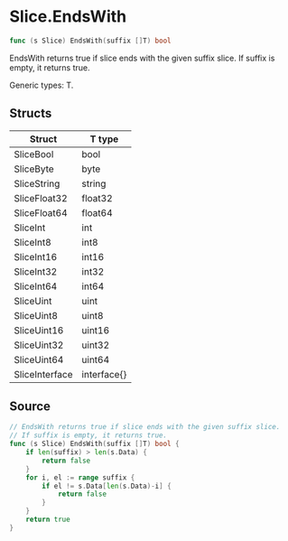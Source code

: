 # Slice.EndsWith

```go
func (s Slice) EndsWith(suffix []T) bool
```

EndsWith returns true if slice ends with the given suffix slice. If suffix is empty, it returns true.

Generic types: T.

## Structs

| Struct | T type |
| ------ | ------ |
| SliceBool | bool |
| SliceByte | byte |
| SliceString | string |
| SliceFloat32 | float32 |
| SliceFloat64 | float64 |
| SliceInt | int |
| SliceInt8 | int8 |
| SliceInt16 | int16 |
| SliceInt32 | int32 |
| SliceInt64 | int64 |
| SliceUint | uint |
| SliceUint8 | uint8 |
| SliceUint16 | uint16 |
| SliceUint32 | uint32 |
| SliceUint64 | uint64 |
| SliceInterface | interface{} |

## Source

```go
// EndsWith returns true if slice ends with the given suffix slice.
// If suffix is empty, it returns true.
func (s Slice) EndsWith(suffix []T) bool {
	if len(suffix) > len(s.Data) {
		return false
	}
	for i, el := range suffix {
		if el != s.Data[len(s.Data)-i] {
			return false
		}
	}
	return true
}
```

